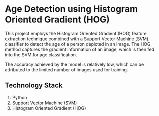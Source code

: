 # Age Detection using Histogram Oriented Gradient (HOG)

This project employs the Histogram Oriented Gradient (HOG) feature extraction technique combined with a Support Vector Machine (SVM) classifier to detect the age of a person depicted in an image. The HOG method captures the gradient information of an image, which is then fed into the SVM for age classification.

The accuracy achieved by the model is relatively low, which can be attributed to the limited number of images used for training. 

## Technology Stack
1. Python
2. Support Vector Machine (SVM)
3. Histogram Oriented Gradient (HOG)
